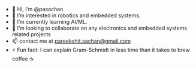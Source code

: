 - 👋 Hi, I’m @pasachan
- 👀 I’m interested in robotics and embedded systems. 
- 🌱 I’m currently learning AI/ML. 
- 💞️ I’m looking to collaborate on any electronics and embedded systems related projects
- 📫 contact me at pareekshit.sachan@gmail.com
- ⚡ Fun fact: I can explain Gram-Schmidt in less time than it takes to brew coffee ☕

<!---
pasachan/pasachan is a ✨ special ✨ repository because its `README.md` (this file) appears on your GitHub profile.
You can click the Preview link to take a look at your changes.
--->
